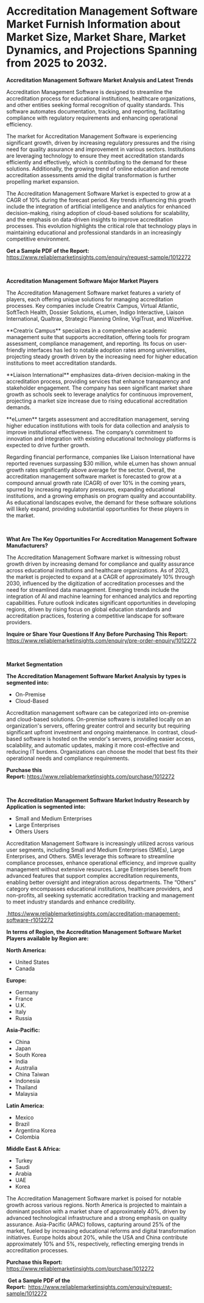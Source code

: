 <p><h1>Accreditation Management Software Market Furnish Information about Market Size, Market Share, Market Dynamics, and Projections Spanning from 2025 to 2032.</h1></p><p><strong>Accreditation Management Software Market Analysis and Latest Trends</strong></p>
<p><p>Accreditation Management Software is designed to streamline the accreditation process for educational institutions, healthcare organizations, and other entities seeking formal recognition of quality standards. This software automates documentation, tracking, and reporting, facilitating compliance with regulatory requirements and enhancing operational efficiency. </p><p>The market for Accreditation Management Software is experiencing significant growth, driven by increasing regulatory pressures and the rising need for quality assurance and improvement in various sectors. Institutions are leveraging technology to ensure they meet accreditation standards efficiently and effectively, which is contributing to the demand for these solutions. Additionally, the growing trend of online education and remote accreditation assessments amid the digital transformation is further propelling market expansion.</p><p>The Accreditation Management Software Market is expected to grow at a CAGR of 10% during the forecast period. Key trends influencing this growth include the integration of artificial intelligence and analytics for enhanced decision-making, rising adoption of cloud-based solutions for scalability, and the emphasis on data-driven insights to improve accreditation processes. This evolution highlights the critical role that technology plays in maintaining educational and professional standards in an increasingly competitive environment.</p></p>
<p><strong>Get a Sample PDF of the Report:&nbsp;</strong> <a href="https://www.reliablemarketinsights.com/enquiry/request-sample/1012272?utm_campaign=2179&utm_medium=2&utm_source=Github&utm_content=ia&utm_term=16042025&utm_id=accreditation-management-software">https://www.reliablemarketinsights.com/enquiry/request-sample/1012272</a></p>
<p>&nbsp;</p>
<p><strong>Accreditation Management Software Major Market Players</strong></p>
<p><p>The Accreditation Management Software market features a variety of players, each offering unique solutions for managing accreditation processes. Key companies include Creatrix Campus, Virtual Atlantic, SoftTech Health, Dossier Solutions, eLumen, Indigo Interactive, Liaison International, Qualtrax, Strategic Planning Online, VigiTrust, and WizeHive.</p><p>**Creatrix Campus** specializes in a comprehensive academic management suite that supports accreditation, offering tools for program assessment, compliance management, and reporting. Its focus on user-friendly interfaces has led to notable adoption rates among universities, projecting steady growth driven by the increasing need for higher education institutions to meet accreditation standards.</p><p>**Liaison International** emphasizes data-driven decision-making in the accreditation process, providing services that enhance transparency and stakeholder engagement. The company has seen significant market share growth as schools seek to leverage analytics for continuous improvement, projecting a market size increase due to rising educational accreditation demands.</p><p>**eLumen** targets assessment and accreditation management, serving higher education institutions with tools for data collection and analysis to improve institutional effectiveness. The company’s commitment to innovation and integration with existing educational technology platforms is expected to drive further growth.</p><p>Regarding financial performance, companies like Liaison International have reported revenues surpassing $30 million, while eLumen has shown annual growth rates significantly above average for the sector. Overall, the accreditation management software market is forecasted to grow at a compound annual growth rate (CAGR) of over 10% in the coming years, spurred by increasing regulatory pressures, expanding educational institutions, and a growing emphasis on program quality and accountability. As educational landscapes evolve, the demand for these software solutions will likely expand, providing substantial opportunities for these players in the market.</p></p>
<p>&nbsp;</p>
<p><strong>What Are The Key Opportunities For Accreditation Management Software Manufacturers?</strong></p>
<p><p>The Accreditation Management Software market is witnessing robust growth driven by increasing demand for compliance and quality assurance across educational institutions and healthcare organizations. As of 2023, the market is projected to expand at a CAGR of approximately 10% through 2030, influenced by the digitization of accreditation processes and the need for streamlined data management. Emerging trends include the integration of AI and machine learning for enhanced analytics and reporting capabilities. Future outlook indicates significant opportunities in developing regions, driven by rising focus on global education standards and accreditation practices, fostering a competitive landscape for software providers.</p></p>
<p><strong>Inquire or Share Your Questions If Any Before Purchasing This Report:</strong> <a href="https://www.reliablemarketinsights.com/enquiry/pre-order-enquiry/1012272?utm_campaign=2179&utm_medium=2&utm_source=Github&utm_content=ia&utm_term=16042025&utm_id=accreditation-management-software">https://www.reliablemarketinsights.com/enquiry/pre-order-enquiry/1012272</a></p>
<p>&nbsp;</p>
<p><strong>Market Segmentation</strong></p>
<p><strong>The Accreditation Management Software Market Analysis by types is segmented into:</strong></p>
<p><ul><li>On-Premise</li><li>Cloud-Based</li></ul></p>
<p><p>Accreditation management software can be categorized into on-premise and cloud-based solutions. On-premise software is installed locally on an organization's servers, offering greater control and security but requiring significant upfront investment and ongoing maintenance. In contrast, cloud-based software is hosted on the vendor's servers, providing easier access, scalability, and automatic updates, making it more cost-effective and reducing IT burdens. Organizations can choose the model that best fits their operational needs and compliance requirements.</p></p>
<p><strong>Purchase this Report:&nbsp;</strong><a href="https://www.reliablemarketinsights.com/purchase/1012272?utm_campaign=2179&utm_medium=2&utm_source=Github&utm_content=ia&utm_term=16042025&utm_id=accreditation-management-software">https://www.reliablemarketinsights.com/purchase/1012272</a></p>
<p>&nbsp;</p>
<p><strong>The Accreditation Management Software Market Industry Research by Application is segmented into:</strong></p>
<p><ul><li>Small and Medium Enterprises</li><li>Large Enterprises</li><li>Others Users</li></ul></p>
<p><p>Accreditation Management Software is increasingly utilized across various user segments, including Small and Medium Enterprises (SMEs), Large Enterprises, and Others. SMEs leverage this software to streamline compliance processes, enhance operational efficiency, and improve quality management without extensive resources. Large Enterprises benefit from advanced features that support complex accreditation requirements, enabling better oversight and integration across departments. The “Others” category encompasses educational institutions, healthcare providers, and non-profits, all seeking systematic accreditation tracking and management to meet industry standards and enhance credibility.</p></p>
<p><a href="https://www.reliablemarketinsights.com/accreditation-management-software-r1012272?utm_campaign=2179&utm_medium=2&utm_source=Github&utm_content=ia&utm_term=16042025&utm_id=accreditation-management-software">&nbsp;https://www.reliablemarketinsights.com/accreditation-management-software-r1012272</a></p>
<p><strong>In terms of Region, the Accreditation Management Software Market Players available by Region are:</strong></p>
<p>
    <p> <strong> North America: </strong>
        <ul>
            <li>United States</li>
            <li>Canada</li>
        </ul>
        </p> 
    <p> <strong> Europe: </strong>
        <ul>
            <li>Germany</li>
            <li>France</li>
            <li>U.K.</li>
            <li>Italy</li>
            <li>Russia</li>
        </ul>
        </p> 
    <p> <strong> Asia-Pacific: </strong>
        <ul>
            <li>China</li>
            <li>Japan</li>
            <li>South Korea</li>
            <li>India</li>
            <li>Australia</li>
            <li>China Taiwan</li>
            <li>Indonesia</li>
            <li>Thailand</li>
            <li>Malaysia</li>
        </ul>
        </p> 
    <p> <strong> Latin America: </strong>
        <ul>
            <li>Mexico</li>
            <li>Brazil</li>
            <li>Argentina Korea</li>
            <li>Colombia</li>
        </ul>
        </p> 
    <p> <strong> Middle East & Africa: </strong>
        <ul>
            <li>Turkey</li>
            <li>Saudi</li>
            <li>Arabia</li>
            <li>UAE</li>
            <li>Korea</li>
        </ul>
    </p>
    </p>
<p><p>The Accreditation Management Software market is poised for notable growth across various regions. North America is projected to maintain a dominant position with a market share of approximately 40%, driven by advanced technological infrastructure and a strong emphasis on quality assurance. Asia-Pacific (APAC) follows, capturing around 25% of the market, fueled by increasing educational reforms and digital transformation initiatives. Europe holds about 20%, while the USA and China contribute approximately 10% and 5%, respectively, reflecting emerging trends in accreditation processes.</p></p>
<p><strong>Purchase this Report: </strong><a href="https://www.reliablemarketinsights.com/purchase/1012272?utm_campaign=2179&utm_medium=2&utm_source=Github&utm_content=ia&utm_term=16042025&utm_id=accreditation-management-software">https://www.reliablemarketinsights.com/purchase/1012272</a></p>
<p>&nbsp;<strong>Get a Sample PDF of the Report:&nbsp;&nbsp;</strong><a href="https://www.reliablemarketinsights.com/enquiry/request-sample/1012272?utm_campaign=2179&utm_medium=2&utm_source=Github&utm_content=ia&utm_term=16042025&utm_id=accreditation-management-software">https://www.reliablemarketinsights.com/enquiry/request-sample/1012272</a></p>
<p><strong></strong></p>
<p><p></p><p></p><p></p></p>